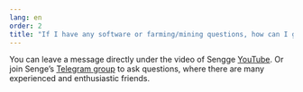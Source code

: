 ```yaml
---
lang: en
order: 2
title: "If I have any software or farming/mining questions, how can I get answers?"
---
```


You can leave a message directly under the video of Sengge [YouTube](#). Or join Senge’s [Telegram group](#) to ask questions, where there are many experienced and enthusiastic friends.
